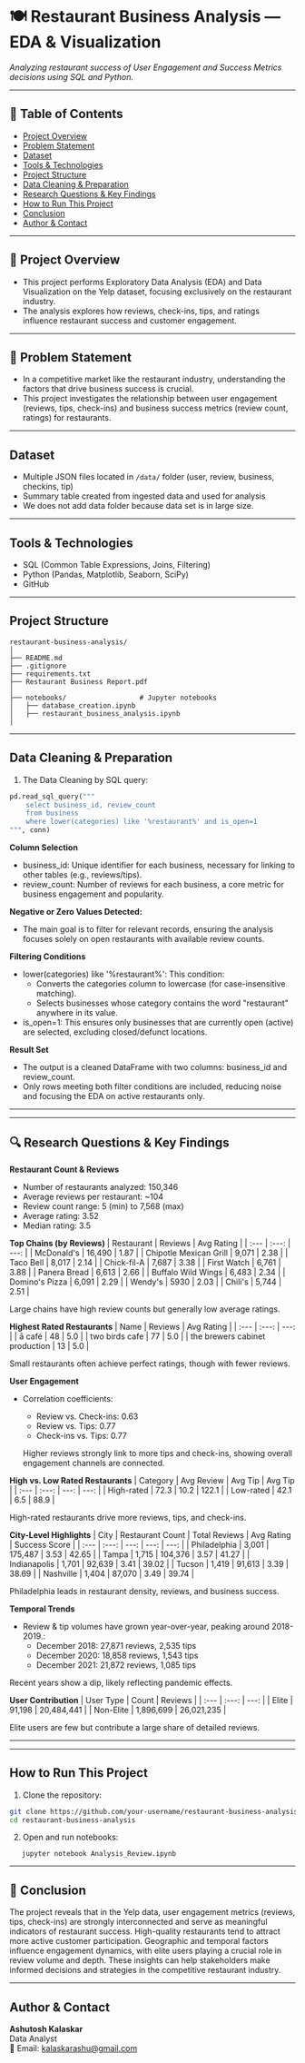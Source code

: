 
# 🍽️ Restaurant Business Analysis — EDA & Visualization

_Analyzing restaurant success of User Engagement and Success Metrics decisions using SQL and Python._

---

## 📌 Table of Contents
- <a href="#overview">Project Overview</a>
- <a href="#Problem Statement">Problem Statement</a>
- <a href="#dataset">Dataset</a>
- <a href="#tools--technologies">Tools & Technologies</a>
- <a href="#project-structure">Project Structure</a>
- <a href="#data-cleaning--preparation">Data Cleaning & Preparation</a>
- <a href="#research-questions--key-findings">Research Questions & Key Findings</a>
- <a href="#how-to-run-this-project">How to Run This Project</a>
- <a href="#final-recommendations">Conclusion</a>
- <a href="#author--contact">Author & Contact</a>

---
<h2><a class="anchor" id="overview"></a>📌 Project Overview</h2>

- This project performs Exploratory Data Analysis (EDA) and Data Visualization on the Yelp dataset, focusing exclusively on the restaurant industry.
- The analysis explores how reviews, check-ins, tips, and ratings influence restaurant success and customer engagement.

---
<h2><a class="anchor" id="Problem Statement"></a>🎯 Problem Statement</h2>

- In a competitive market like the restaurant industry, understanding the factors that drive business success is crucial.
- This project investigates the relationship between user engagement (reviews, tips, check-ins) and business success metrics (review count, ratings) for restaurants.

---
<h2><a class="anchor" id="dataset"></a>Dataset</h2>

- Multiple JSON files located in `/data/` folder (user, review, business, checkins, tip)
- Summary table created from ingested data and used for analysis
- We does not add data folder because data set is in large size.

---

<h2><a class="anchor" id="tools--technologies"></a>Tools & Technologies</h2>

- SQL (Common Table Expressions, Joins, Filtering)
- Python (Pandas, Matplotlib, Seaborn, SciPy)
- GitHub

---
<h2><a class="anchor" id="project-structure"></a>Project Structure</h2>

```
restaurant-business-analysis/
│
├── README.md
├── .gitignore
├── requirements.txt
├── Restaurant Business Report.pdf
│
├── notebooks/                  # Jupyter notebooks
│   ├── database_creation.ipynb
│   ├── restaurant_business_analysis.ipynb
│
```

---
<h2><a class="anchor" id="data-cleaning--preparation"></a>Data Cleaning & Preparation</h2>

1. The Data Cleaning by SQL query:
```python
pd.read_sql_query("""
    select business_id, review_count
    from business
    where lower(categories) like '%restaurant%' and is_open=1
""", conn)

```

**Column Selection**
- business_id: Unique identifier for each business, necessary for linking to other tables (e.g., reviews/tips).
- review_count: Number of reviews for each business, a core metric for business engagement and popularity.

**Negative or Zero Values Detected:**
- The main goal is to filter for relevant records, ensuring the analysis focuses solely on open restaurants with available review counts.

**Filtering Conditions**
- lower(categories) like '%restaurant%': This condition:
	- Converts the categories column to lowercase (for case-insensitive matching).
	- Selects businesses whose category contains the word "restaurant" anywhere in its value.
- is_open=1: This ensures only businesses that are currently open (active) are selected, excluding closed/defunct locations.

**Result Set**
- The output is a cleaned DataFrame with two columns: business_id and review_count.
- Only rows meeting both filter conditions are included, reducing noise and focusing the EDA on active restaurants only.


---

---
<h2><a class="anchor" id="research-questions--key-findings"></a>🔍 Research Questions & Key Findings</h2>

**Restaurant Count & Reviews**
- Number of restaurants analyzed: 150,346
- Average reviews per restaurant: ~104
- Review count range: 5 (min) to 7,568 (max)
-  Average rating: 3.52
- Median rating: 3.5

**Top Chains (by Reviews)**
| Restaurant | Reviews | Avg Rating |
| :--- | :---: | ---: |
| McDonald's | 16,490 | 1.87 |
| Chipotle Mexican Grill | 9,071 | 2.38 |
| Taco Bell | 8,017	 | 2.14 |
| Chick-fil-A | 7,687 | 3.38 |
| First Watch | 6,761 | 3.88 |
| Panera Bread | 6,613 | 2.66 |
| Buffalo Wild Wings | 6,483 | 2.34 |
| Domino's Pizza | 6,091 | 2.29 |
| Wendy's | 5930 | 2.03 |
| Chili's | 5,744 | 2.51 |

Large chains have high review counts but generally low average ratings.

**Highest Rated Restaurants**
| Name | Reviews | Avg Rating |
| :--- | :---: | ---: |
| ā café | 48 | 5.0 |
| two birds cafe | 77 | 5.0 |
| the brewers cabinet production | 13 | 5.0 |

Small restaurants often achieve perfect ratings, though with fewer reviews.

**User Engagement**
- Correlation coefficients:
	- Review vs. Check-ins: 0.63
	- Review vs. Tips: 0.77
	-  Check-ins vs. Tips: 0.77

	Higher reviews strongly link to more tips and check-ins, showing overall engagement channels are connected.

**High vs. Low Rated Restaurants**
| Category | Avg Review | Avg Tip | Avg Tip |
| :--- | :---: | ---: | ---: |
| High-rated | 72.3 | 10.2 | 122.1 |
| Low-rated | 42.1 | 6.5 | 88.9 |

High-rated restaurants drive more reviews, tips, and check-ins.

**City-Level Highlights**
| City | Restaurant Count | Total Reviews | Avg Rating | Success Score |
| :--- | :---: | ---: | ---: | ---: |
| Philadelphia | 3,001 | 175,487 | 3.53 | 42.65 |
| Tampa | 1,715 | 104,376 | 3.57 | 41.27 |
| Indianapolis | 1,701 | 92,639 | 3.41 | 39.02 |
| Tucson | 1,419 | 91,613 | 3.39 | 38.69 |
| Nashville | 1,404 | 87,070 | 3.49 | 39.74 |

Philadelphia leads in restaurant density, reviews, and business success.

**Temporal Trends**
- Review & tip volumes have grown year-over-year, peaking around 2018-2019.:
	- December 2018: 27,871 reviews, 2,535 tips
	- December 2020: 18,858 reviews, 1,543 tips
	-  December 2021: 21,872 reviews, 1,085 tips

Recent years show a dip, likely reflecting pandemic effects.

**User Contribution**
| User Type | Count | Reviews |
| :--- | :---: | ---: |
| Elite | 91,198 | 20,484,441 |
| Non-Elite | 1,896,699 | 26,021,235 |

Elite users are few but contribute a large share of detailed reviews.

---

---
<h2><a class="anchor" id="how-to-run-this-project"></a>How to Run This Project</h2>

1. Clone the repository:
```bash
git clone https://github.com/your-username/restaurant-business-analysis.git
cd restaurant-business-analysis

```
2. Open and run notebooks:
```
   jupyter notebook Analysis_Review.ipynb
```


---
<h2><a class="anchor" id="final-recommendations"></a>📌 Conclusion</h2>

The project reveals that in the Yelp data, user engagement metrics (reviews, tips, check-ins) are strongly interconnected and serve as meaningful indicators of restaurant success. High-quality restaurants tend to attract more active customer participation. Geographic and temporal factors influence engagement dynamics, with elite users playing a crucial role in review volume and depth. These insights can help stakeholders make informed decisions and strategies in the competitive restaurant industry.

---
<h2><a class="anchor" id="author--contact"></a>Author & Contact</h2>

**Ashutosh Kalaskar**  
Data Analyst  
📧 Email: kalaskarashu@gmail.com

